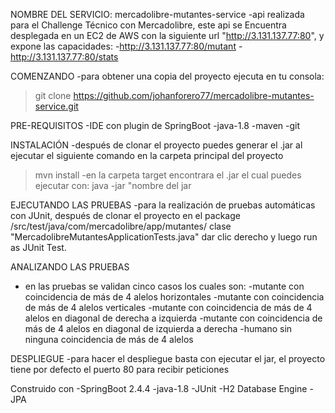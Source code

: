 NOMBRE DEL SERVICIO: mercadolibre-mutantes-service
-api realizada para el Challenge Técnico con Mercadolibre, este api se Encuentra desplegada en un EC2 de AWS con la siguiente url "http://3.131.137.77:80", y expone las capacidades:
  -http://3.131.137.77:80/mutant
  -http://3.131.137.77:80/stats
  

COMENZANDO
-para obtener una copia del proyecto ejecuta en tu consola:
>git clone https://github.com/johanforero77/mercadolibre-mutantes-service.git

PRE-REQUISITOS
-IDE con plugin de SpringBoot 
-java-1.8 
-maven 
-git 

INSTALACIÓN
-después de clonar el proyecto puedes generar el .jar al ejecutar el siguiente comando en la carpeta principal del proyecto
>mvn install
-en la carpeta target encontrara el .jar el cual puedes ejecutar con:
>java -jar "nombre del jar

EJECUTANDO LAS PRUEBAS
-para la realización de pruebas automáticas con JUnit, después de clonar el proyecto en el package /src/test/java/com/mercadolibre/app/mutantes/ clase "MercadolibreMutantesApplicationTests.java" dar clic derecho y luego run as JUnit Test.

ANALIZANDO LAS PRUEBAS
- en las pruebas se validan cinco casos los cuales son:
 -mutante con coincidencia de más de 4 alelos horizontales
 -mutante con coincidencia de más de 4 alelos verticales
 -mutante con coincidencia de más de 4 alelos en diagonal de derecha a izquierda
 -mutante con coincidencia de más de 4 alelos en diagonal de izquierda a derecha
 -humano sin ninguna coincidencia de más de 4 alelos
  
DESPLIEGUE
 -para hacer el despliegue basta con ejecutar el jar, el proyecto tiene por defecto el puerto 80 para recibir peticiones
  
Construido con
-SpringBoot 2.4.4
-java-1.8
-JUnit
-H2 Database Engine
-JPA
